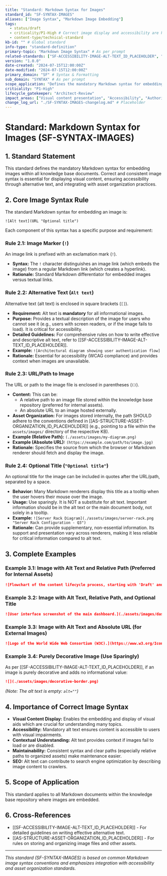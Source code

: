 ```yaml
---
title: "Standard: Markdown Syntax for Images"
standard_id: "SF-SYNTAX-IMAGES"
aliases: ["Image Syntax", "Markdown Image Embedding"]
tags:
  - status/draft
  - criticality/P1-High # Correct image display and accessibility are key
  - content-type/technical-standard
kb-id: "" # Global standard
info-type: "standard-definition"
primary-topic: "Markdown Image Syntax" # As per prompt
related-standards: ["SF-ACCESSIBILITY-IMAGE-ALT-TEXT_ID_PLACEHOLDER", "AS-STRUCTURE-ASSET-ORGANIZATION_ID_PLACEHOLDER"]
version: "1.0.0"
date-created: "2024-07-15T12:00:00Z"
date-modified: "2024-07-15T12:00:00Z"
primary_domain: "SF" # Syntax & Formatting
sub_domain: "SYNTAX" # As per prompt
scope_application: "Defines the mandatory Markdown syntax for embedding images in all knowledge base documents."
criticality: "P1-High"
lifecycle_gatekeeper: "Architect-Review"
impact_areas: ["Visual content presentation", "Accessibility", "Authoring consistency", "Markdown parsing", "Asset management"]
change_log_url: "./SF-SYNTAX-IMAGES-changelog.md" # Placeholder
---
```


# Standard: Markdown Syntax for Images (SF-SYNTAX-IMAGES)

## 1. Standard Statement

This standard defines the mandatory Markdown syntax for embedding images within all knowledge base documents. Correct and consistent image syntax is essential for displaying visual content, ensuring accessibility through alternative text, and integrating with asset organization practices.

## 2. Core Image Syntax Rule

The standard Markdown syntax for embedding an image is:

`![Alt text](URL "Optional title")`

Each component of this syntax has a specific purpose and requirement:

### Rule 2.1: Image Marker (`!`)
An image link is prefixed with an exclamation mark (`!`).
*   **Syntax:** The `!` character distinguishes an image link (which embeds the image) from a regular Markdown link (which creates a hyperlink).
*   **Rationale:** Standard Markdown differentiator for embedded images versus textual links.

### Rule 2.2: Alternative Text (`Alt text`)
Alternative text (alt text) is enclosed in square brackets (`[]`).
*   **Requirement:** Alt text is **mandatory** for all informational images.
*   **Purpose:** Provides a textual description of the image for users who cannot see it (e.g., users with screen readers, or if the image fails to load). It is critical for accessibility.
*   **Detailed Guidelines:** For comprehensive rules on how to write effective and descriptive alt text, refer to [[SF-ACCESSIBILITY-IMAGE-ALT-TEXT_ID_PLACEHOLDER]].
*   **Example:** `![Architectural diagram showing user authentication flow]`
*   **Rationale:** Essential for accessibility (WCAG compliance) and provides context when images are unavailable.

### Rule 2.3: URL/Path to Image
The URL or path to the image file is enclosed in parentheses (`()`).
*   **Content:** This can be:
    *   A relative path to an image file stored within the knowledge base repository (preferred for internal assets).
    *   An absolute URL to an image hosted externally.
*   **Asset Organization:** For images stored internally, the path SHOULD adhere to the conventions defined in [[AS-STRUCTURE-ASSET-ORGANIZATION_ID_PLACEHOLDER]] (e.g., pointing to a file within the `assets/images/` directory of the respective KB).
*   **Example (Relative Path):** `(./assets/images/my-diagram.png)`
*   **Example (Absolute URL):** `(https://example.com/path/to/image.jpg)`
*   **Rationale:** Specifies the source from which the browser or Markdown renderer should fetch and display the image.

### Rule 2.4: Optional Title (`"Optional title"`)
An optional title for the image can be included in quotes after the URL/path, separated by a space.
*   **Behavior:** Many Markdown renderers display this title as a tooltip when the user hovers their mouse over the image.
*   **Usage:** Use sparingly. It is NOT a substitute for alt text. Important information should be in the alt text or the main document body, not solely in a tooltip.
*   **Example:** `![Server Rack Diagram](./assets/images/server-rack.png "Server Rack Configuration - Q3")`
*   **Rationale:** Can provide supplementary, non-essential information. Its support and presentation vary across renderers, making it less reliable for critical information compared to alt text.

## 3. Complete Examples

### Example 3.1: Image with Alt Text and Relative Path (Preferred for Internal Assets)
```markdown
![Flowchart of the content lifecycle process, starting with 'Draft' and ending with 'Archive'.](./assets/diagrams/content-lifecycle.svg)
```

### Example 3.2: Image with Alt Text, Relative Path, and Optional Title
```markdown
![User interface screenshot of the main dashboard.](./assets/images/dashboard-screenshot.png "Main Dashboard - Version 2.1")
```

### Example 3.3: Image with Alt Text and Absolute URL (for External Images)
```markdown
![Logo of the World Wide Web Consortium (W3C).](https://www.w3.org/Icons/w3c_home.png "W3C Home Page Logo")
```

### Example 3.4: Purely Decorative Image (Use Sparingly)
As per [[SF-ACCESSIBILITY-IMAGE-ALT-TEXT_ID_PLACEHOLDER]], if an image is purely decorative and adds no informational value:
```markdown
![](./assets/images/decorative-border.png) 
```
*(Note: The alt text is empty: `alt=""`)*

## 4. Importance of Correct Image Syntax

*   **Visual Content Display:** Enables the embedding and display of visual aids which are crucial for understanding many topics.
*   **Accessibility:** Mandatory alt text ensures content is accessible to users with visual impairments.
*   **Contextual Understanding:** Alt text provides context if images fail to load or are disabled.
*   **Maintainability:** Consistent syntax and clear paths (especially relative paths to organized assets) make maintenance easier.
*   **SEO:** Alt text can contribute to search engine optimization by describing image content to crawlers.

## 5. Scope of Application

This standard applies to all Markdown documents within the knowledge base repository where images are embedded.

## 6. Cross-References
- [[SF-ACCESSIBILITY-IMAGE-ALT-TEXT_ID_PLACEHOLDER]] - For detailed guidelines on writing effective alternative text.
- [[AS-STRUCTURE-ASSET-ORGANIZATION_ID_PLACEHOLDER]] - For rules on storing and organizing image files and other assets.

---
*This standard (SF-SYNTAX-IMAGES) is based on common Markdown image syntax conventions and emphasizes integration with accessibility and asset organization standards.*
```
